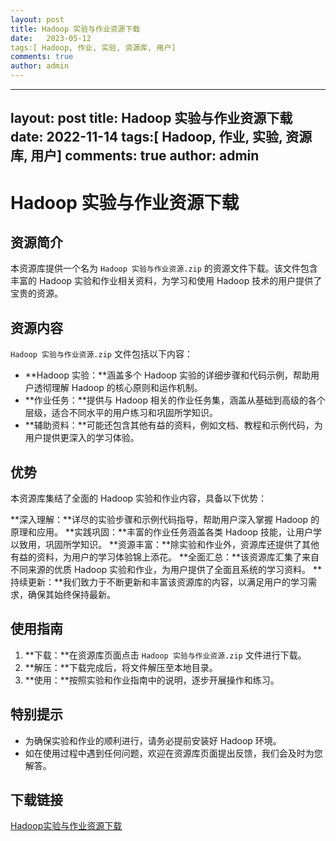 ```yaml
---
layout: post
title: Hadoop 实验与作业资源下载
date:   2023-05-12
tags:[ Hadoop, 作业, 实验, 资源库, 用户]
comments: true
author: admin
---
```

---
layout: post
title: Hadoop 实验与作业资源下载
date:   2022-11-14
tags:[ Hadoop, 作业, 实验, 资源库, 用户]
comments: true
author: admin
---
# Hadoop 实验与作业资源下载

## 资源简介

本资源库提供一个名为 `Hadoop 实验与作业资源.zip` 的资源文件下载。该文件包含丰富的 Hadoop 实验和作业相关资料，为学习和使用 Hadoop 技术的用户提供了宝贵的资源。

## 资源内容

`Hadoop 实验与作业资源.zip` 文件包括以下内容：

- **Hadoop 实验：**涵盖多个 Hadoop 实验的详细步骤和代码示例，帮助用户透彻理解 Hadoop 的核心原则和运作机制。
- **作业任务：**提供与 Hadoop 相关的作业任务集，涵盖从基础到高级的各个层级，适合不同水平的用户练习和巩固所学知识。
- **辅助资料：**可能还包含其他有益的资料，例如文档、教程和示例代码，为用户提供更深入的学习体验。

## 优势

本资源库集结了全面的 Hadoop 实验和作业内容，具备以下优势：

**深入理解：**详尽的实验步骤和示例代码指导，帮助用户深入掌握 Hadoop 的原理和应用。
**实践巩固：**丰富的作业任务涵盖各类 Hadoop 技能，让用户学以致用，巩固所学知识。
**资源丰富：**除实验和作业外，资源库还提供了其他有益的资料，为用户的学习体验锦上添花。
**全面汇总：**该资源库汇集了来自不同来源的优质 Hadoop 实验和作业，为用户提供了全面且系统的学习资料。
**持续更新：**我们致力于不断更新和丰富该资源库的内容，以满足用户的学习需求，确保其始终保持最新。

## 使用指南

1. **下载：**在资源库页面点击 `Hadoop 实验与作业资源.zip` 文件进行下载。
2. **解压：**下载完成后，将文件解压至本地目录。
3. **使用：**按照实验和作业指南中的说明，逐步开展操作和练习。

## 特别提示

- 为确保实验和作业的顺利进行，请务必提前安装好 Hadoop 环境。
- 如在使用过程中遇到任何问题，欢迎在资源库页面提出反馈，我们会及时为您解答。

## 下载链接

[Hadoop实验与作业资源下载](https://pan.quark.cn/s/2eda0d620250)